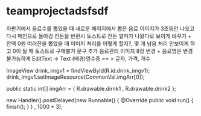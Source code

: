# teamprojectadsfsdf
 
자판기에서 음료수를 뽑았을 때 새로운 페이지에서 뽑은 음료 이미지가 3초동안 나오고
다시 메인으로 돌아감 잔돈을 반환시 토스트로 잔돈 얼마가 나왔다로 보이게 바꾸기 + 잔액 0원
여러잔을 뽑았을 때 이미지 처리를 어떻게 할지?,
몇 개 남음 처리 안보이게 하고 0이 될 때 토스트로 구매불가 문구 추가
음료관리 이미지 8장 변경 + 음료명은 변경 불가능하게 EditText -> Text
(배경)영수증 == > 글자, 가격, 개수


ImageView drink_imgv1 = findViewById(R.id.drink_imgv1);
        drink_imgv1.setImageResource(CommonVal.imgArr[0]);

public static int[] imgArr = { R.drawable.dirnk1 , R.drawable.drink2 };



 new Handler().postDelayed(new Runnable() {
            @Override
            public void run() {
                finish();
            }
        } , 1000 * 3);
